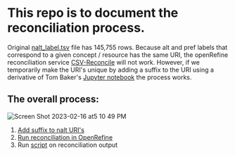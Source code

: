 # This  repo  is  to  document  the  reconciliation  process. 

Original [nalt_label.tsv](https://github.com/woody544/nalt4ma/blob/main/nalt/nalt_labels/nalt_labels.tsv) file has 145,755 rows. Because alt and pref labels that correspond to a given concept / resource has the same URI, the openRefine reconciliation service [CSV-Reconcile](https://github.com/gitonthescene/csv-reconcile) will not work. However, if we temporarily make the URI's unique by adding a suffix to the URI using a derivative of Tom Baker's [Jupyter notebook](https://github.com/dorisavedikian/Reconciliation_Project/blob/main/CSV-Reconcile_Process/Shorter_process/Python_scripts/nalt_label.py) the process works. 





## The overall process:
![Screen Shot 2023-02-16 at5 10 49 PM](https://user-images.githubusercontent.com/109038399/219524268-e70c9bde-9355-4576-b5b7-f8c18d20cc92.png)

1. [Add suffix to nalt URI's](https://github.com/dorisavedikian/Reconciliation_Project/blob/main/CSV-Reconcile_Process/Shorter_process/Python_scripts/nalt_label.py)
2. [Run reconciliation in OpenRefine](https://github.com/dorisavedikian/Reconciliation_Project/blob/main/CSV-Reconcile_Process/Notes/Notes_csv-reconcile)
3. Run [script](https://github.com/dorisavedikian/Reconciliation_Project/blob/main/CSV-Reconcile_Process/Shorter_process/Python_scripts/Matches.py) on reconciliation output
